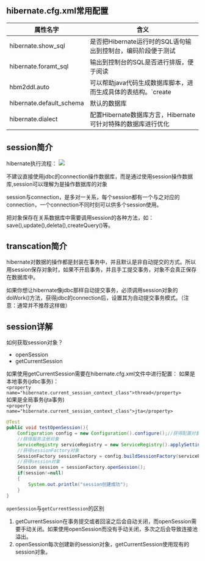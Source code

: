 hibernate.cfg.xml常用配置
------------

| 属性名字                     | 含义                                       |
| ------------------------ | ---------------------------------------- |
| hibernate.show_sql       | 是否把Hibernate运行时的SQL语句输出到控制台，编码阶段便于测试     |
| hibernate.foramt_sql     | 输出到控制台的SQL是否进行排版，便于阅读                    |
| hbm2ddl.auto             | 可以帮助java代码生成数据库脚本，进而生成具体的表结构。`create|update|create-drop|validate` |
| hibernate.default_schema | 默认的数据库                                   |
| hibernate.dialect        | 配置Hibernate数据库方言，Hibernate可针对特殊的数据库进行优化  |

session简介
------------
hibernate执行流程：
![](http://o90jubpdi.bkt.clouddn.com/hibernate%E6%89%A7%E8%A1%8C%E6%B5%81%E7%A8%8B.png)

不建议直接使用jdbc的connection操作数据库，而是通过使用session操作数据库,session可以理解为是操作数据库的对象

session与connection，是多对一关系，每个session都有一个与之对应的connection，一个connection不同时刻可以供多个session使用。

把对象保存在关系数据库中需要调用session的各种方法，如：save(),update(),deleta(),createQuery()等。

transcation简介
------------
hibernate对数据的操作都是封装在事务中，并且默认是非自动提交的方式。所以用session保存对象时，如果不开启事务，并且手工提交事务，对象不会真正保存在数据库中。

如果你想让hibernate像jdbc那样自动提交事务，必须调用session对象的doWork()方法，获得jdbc的connection后，设置其为自动提交事务模式。（注意：通常并不推荐这样做）




session详解
----------
如何获取session对象？

* openSession
* getCurrentSession

如果使用getCurrentSession需要在hibernate.cfg.xml文件中进行配置：
如果是本地事务(jdbc事务)：  
`<property name="hibernate.current_session_context_class">thread</property>`  
如果是全局事务(jta事务)  
`<property name="hibernate.current_session_context_class">jta</property>`



```java
@Test 
public void testOpenSession(){
	Configuration config = new Configuration().configure();//获得配置对象
	//获得服务注册对象
	ServiceRegistry serviceRegistry = new ServiceRegistry().applySettings(config.getProperties()).buildServiceRegistry();
	//获得sessionFactory对象
	SessionFactory sessionFactory = config.buildSessionFactory(serviceRegistry);
	//获得session对象
	Session session = sessionFactory.openSession();
	if(session!=null)
	{
		System.out.println("session创建成功");
	}
}
```



`openSession`与`getCurrentSession`的区别

1. getCurrentSession在事务提交或者回滚之后会自动关闭，而openSession需要手动关闭。如果使用openSession而没有手动关闭，多次之后会导致连接池溢出。
2. openSession每次创建新的session对象，getCurrentSession使用现有的session对象。


